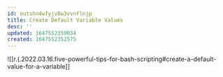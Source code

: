 ```yaml
---
id: outshn4wfyjv8w3vvnflnjp
title: Create Default Variable Values
desc: ''
updated: 1647552359034
created: 1647552352575
---
```


![[r.(.2022.03.16.five-powerful-tips-for-bash-scripting#create-a-default-value-for-a-variable]]
